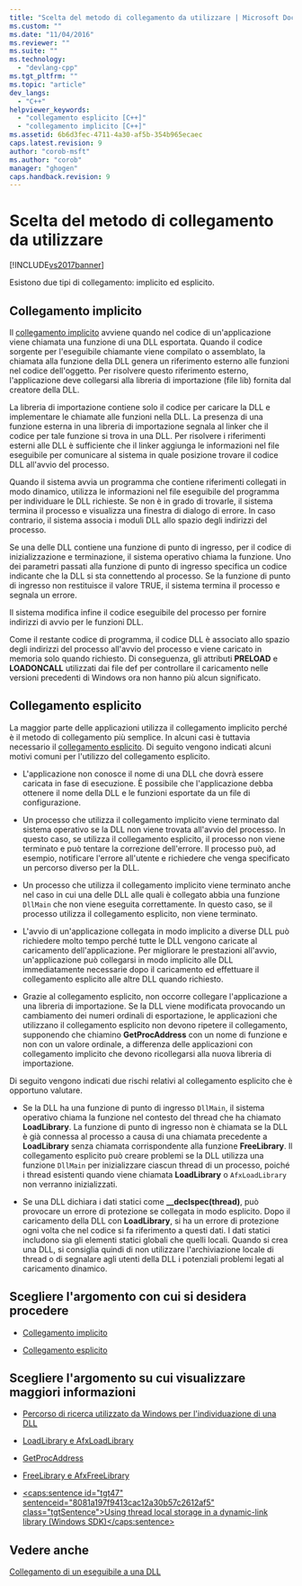 ```yaml
---
title: "Scelta del metodo di collegamento da utilizzare | Microsoft Docs"
ms.custom: ""
ms.date: "11/04/2016"
ms.reviewer: ""
ms.suite: ""
ms.technology: 
  - "devlang-cpp"
ms.tgt_pltfrm: ""
ms.topic: "article"
dev_langs: 
  - "C++"
helpviewer_keywords: 
  - "collegamento esplicito [C++]"
  - "collegamento implicito [C++]"
ms.assetid: 6b6d3fec-4711-4a30-af5b-354b965ecaec
caps.latest.revision: 9
author: "corob-msft"
ms.author: "corob"
manager: "ghogen"
caps.handback.revision: 9
---
```

# Scelta del metodo di collegamento da utilizzare
[!INCLUDE[vs2017banner](../assembler/inline/includes/vs2017banner.md)]

Esistono due tipi di collegamento: implicito ed esplicito.  
  
## Collegamento implicito  
 Il [collegamento implicito](../build/linking-implicitly.md) avviene quando nel codice di un'applicazione viene chiamata una funzione di una DLL esportata.  Quando il codice sorgente per l'eseguibile chiamante viene compilato o assemblato, la chiamata alla funzione della DLL genera un riferimento esterno alle funzioni nel codice dell'oggetto.  Per risolvere questo riferimento esterno, l'applicazione deve collegarsi alla libreria di importazione \(file lib\) fornita dal creatore della DLL.  
  
 La libreria di importazione contiene solo il codice per caricare la DLL e implementare le chiamate alle funzioni nella DLL.  La presenza di una funzione esterna in una libreria di importazione segnala al linker che il codice per tale funzione si trova in una DLL.  Per risolvere i riferimenti esterni alle DLL è sufficiente che il linker aggiunga le informazioni nel file eseguibile per comunicare al sistema in quale posizione trovare il codice DLL all'avvio del processo.  
  
 Quando il sistema avvia un programma che contiene riferimenti collegati in modo dinamico, utilizza le informazioni nel file eseguibile del programma per individuare le DLL richieste.  Se non è in grado di trovarle, il sistema termina il processo e visualizza una finestra di dialogo di errore.  In caso contrario, il sistema associa i moduli DLL allo spazio degli indirizzi del processo.  
  
 Se una delle DLL contiene una funzione di punto di ingresso, per il codice di inizializzazione e terminazione, il sistema operativo chiama la funzione.  Uno dei parametri passati alla funzione di punto di ingresso specifica un codice indicante che la DLL si sta connettendo al processo.  Se la funzione di punto di ingresso non restituisce il valore TRUE, il sistema termina il processo e segnala un errore.  
  
 Il sistema modifica infine il codice eseguibile del processo per fornire indirizzi di avvio per le funzioni DLL.  
  
 Come il restante codice di programma, il codice DLL è associato allo spazio degli indirizzi del processo all'avvio del processo e viene caricato in memoria solo quando richiesto.  Di conseguenza, gli attributi **PRELOAD** e **LOADONCALL** utilizzati dai file def per controllare il caricamento nelle versioni precedenti di Windows ora non hanno più alcun significato.  
  
## Collegamento esplicito  
 La maggior parte delle applicazioni utilizza il collegamento implicito perché è il metodo di collegamento più semplice.  In alcuni casi è tuttavia necessario il [collegamento esplicito](../build/linking-explicitly.md).  Di seguito vengono indicati alcuni motivi comuni per l'utilizzo del collegamento esplicito.  
  
-   L'applicazione non conosce il nome di una DLL che dovrà essere caricata in fase di esecuzione.  È possibile che l'applicazione debba ottenere il nome della DLL e le funzioni esportate da un file di configurazione.  
  
-   Un processo che utilizza il collegamento implicito viene terminato dal sistema operativo se la DLL non viene trovata all'avvio del processo.  In questo caso, se utilizza il collegamento esplicito, il processo non viene terminato e può tentare la correzione dell'errore.  Il processo può, ad esempio, notificare l'errore all'utente e richiedere che venga specificato un percorso diverso per la DLL.  
  
-   Un processo che utilizza il collegamento implicito viene terminato anche nel caso in cui una delle DLL alle quali è collegato abbia una funzione `DllMain` che non viene eseguita correttamente.  In questo caso, se il processo utilizza il collegamento esplicito, non viene terminato.  
  
-   L'avvio di un'applicazione collegata in modo implicito a diverse DLL può richiedere molto tempo perché tutte le DLL vengono caricate al caricamento dell'applicazione.  Per migliorare le prestazioni all'avvio, un'applicazione può collegarsi in modo implicito alle DLL immediatamente necessarie dopo il caricamento ed effettuare il collegamento esplicito alle altre DLL quando richiesto.  
  
-   Grazie al collegamento esplicito, non occorre collegare l'applicazione a una libreria di importazione.  Se la DLL viene modificata provocando un cambiamento dei numeri ordinali di esportazione, le applicazioni che utilizzano il collegamento esplicito non devono ripetere il collegamento, supponendo che chiamino **GetProcAddress** con un nome di funzione e non con un valore ordinale, a differenza delle applicazioni con collegamento implicito che devono ricollegarsi alla nuova libreria di importazione.  
  
 Di seguito vengono indicati due rischi relativi al collegamento esplicito che è opportuno valutare.  
  
-   Se la DLL ha una funzione di punto di ingresso `DllMain`, il sistema operativo chiama la funzione nel contesto del thread che ha chiamato **LoadLibrary**.  La funzione di punto di ingresso non è chiamata se la DLL è già connessa al processo a causa di una chiamata precedente a **LoadLibrary** senza chiamata corrispondente alla funzione **FreeLibrary**.  Il collegamento esplicito può creare problemi se la DLL utilizza una funzione `DllMain` per inizializzare ciascun thread di un processo, poiché i thread esistenti quando viene chiamata **LoadLibrary** o `AfxLoadLibrary` non verranno inizializzati.  
  
-   Se una DLL dichiara i dati statici come **\_\_declspec\(thread\)**, può provocare un errore di protezione se collegata in modo esplicito.  Dopo il caricamento della DLL con **LoadLibrary**, si ha un errore di protezione ogni volta che nel codice si fa riferimento a questi dati. I dati statici includono sia gli elementi statici globali che quelli locali. Quando si crea una DLL, si consiglia quindi di non utilizzare l'archiviazione locale di thread o di segnalare agli utenti della DLL i potenziali problemi legati al caricamento dinamico.  
  
## Scegliere l'argomento con cui si desidera procedere  
  
-   [Collegamento implicito](../build/linking-implicitly.md)  
  
-   [Collegamento esplicito](../build/linking-explicitly.md)  
  
## Scegliere l'argomento su cui visualizzare maggiori informazioni  
  
-   [Percorso di ricerca utilizzato da Windows per l'individuazione di una DLL](../build/search-path-used-by-windows-to-locate-a-dll.md)  
  
-   [LoadLibrary e AfxLoadLibrary](../build/loadlibrary-and-afxloadlibrary.md)  
  
-   [GetProcAddress](../build/getprocaddress.md)  
  
-   [FreeLibrary e AfxFreeLibrary](../build/freelibrary-and-afxfreelibrary.md)  
  
-   [\<caps:sentence id\="tgt47" sentenceid\="8081a197f9413cac12a30b57c2612af5" class\="tgtSentence"\>Using thread local storage in a dynamic\-link library \(Windows SDK\)\<\/caps:sentence\>](http://msdn.microsoft.com/library/windows/desktop/ms686997)  
  
## Vedere anche  
 [Collegamento di un eseguibile a una DLL](../build/linking-an-executable-to-a-dll.md)